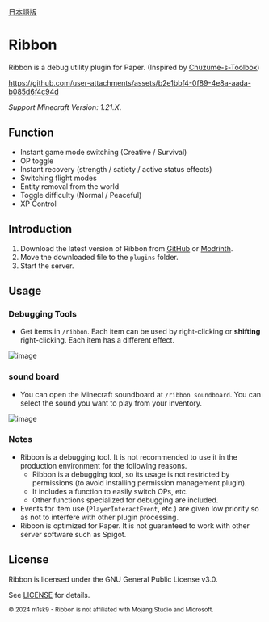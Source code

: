 [日本語版](./README-ja.md)

# Ribbon

Ribbon is a debug utility plugin for Paper. (Inspired by [Chuzume-s-Toolbox](https://github.com/Chuzume/Chuzume-s-Toolbox))

https://github.com/user-attachments/assets/b2e1bbf4-0f89-4e8a-aada-b085d6f4c94d

*Support Minecraft Version: 1.21.X*.

## Function

- Instant game mode switching (Creative / Survival)
- OP toggle
- Instant recovery (strength / satiety / active status effects)
- Switching flight modes
- Entity removal from the world
- Toggle difficulty (Normal / Peaceful)
- XP Control

## Introduction

1. Download the latest version of Ribbon from [GitHub](https://github.com/m1sk9/Ribbon/releases/latest) or [Modrinth](https://modrinth.com/project/ribbon).
2. Move the downloaded file to the `plugins` folder.
3. Start the server.

## Usage

### Debugging Tools

- Get items in `/ribbon`. Each item can be used by right-clicking or **shifting** right-clicking. Each item has a different effect.

![image](https://github.com/user-attachments/assets/7f8b4d6d-1df3-4288-a7b5-e42cef04d613)

### sound board

- You can open the Minecraft soundboard at `/ribbon soundboard`. You can select the sound you want to play from your inventory.

![image](https://github.com/user-attachments/assets/3a02037e-1f3d-49c4-8a4f-6cbc573af86a)

### Notes

- Ribbon is a debugging tool. It is not recommended to use it in the production environment for the following reasons.
    - Ribbon is a debugging tool, so its usage is not restricted by permissions (to avoid installing permission management plugin).
    - It includes a function to easily switch OPs, etc.
    - Other functions specialized for debugging are included.
- Events for item use (`PlayerInteractEvent`, etc.) are given low priority so as not to interfere with other plugin processing.
- Ribbon is optimized for Paper. It is not guaranteed to work with other server software such as Spigot.

## License

Ribbon is licensed under the GNU General Public License v3.0.

See [LICENSE](LICENSE) for details.

<sub>
  © 2024 m1sk9 - Ribbon is not affiliated with Mojang Studio and Microsoft.
</sub>
